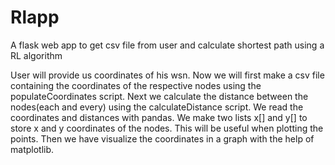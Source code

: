 # Rlapp
A flask web app to get csv file from user and calculate shortest path using a RL algorithm

User will provide us coordinates of his wsn. Now we will first make a csv file containing the coordinates of the respective nodes using the populateCoordinates script. Next we calculate the distance between the nodes(each and every) using the calculateDistance script. We read the coordinates and distances with pandas. We make two lists x[] and y[] to store x and y coordinates of the nodes. This will be useful when plotting the points. Then we have visualize the coordinates in a graph with the help of matplotlib.

